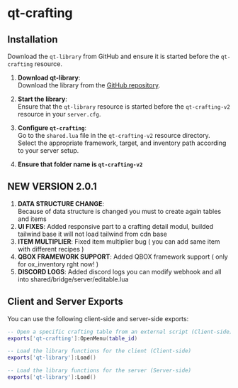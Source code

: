 # qt-crafting

## Installation

Download the `qt-library` from GitHub and ensure it is started before the `qt-crafting` resource.

1. **Download qt-library**:  
   Download the library from the [GitHub repository](https://github.com/quantumdevelopment69/qt-library).
   
2. **Start the library**:  
   Ensure that the `qt-library` resource is started before the `qt-crafting-v2` resource in your `server.cfg`.

3. **Configure `qt-crafting`**:  
   Go to the `shared.lua` file in the `qt-crafting-v2` resource directory.  
   Select the appropriate framework, target, and inventory path according to your server setup.

4. **Ensure that folder name is `qt-crafting-v2`**

## NEW VERSION 2.0.1
1. **DATA STRUCTURE CHANGE**:  
   Because of data structure is changed you must to create again tables and items
2. **UI FIXES**: 
  Added responsive part to a crafting detail modul, builded tailwind base it will not load tailwind from cdn base  
3. **ITEM MULTIPLIER**: 
  Fixed item multiplier bug ( you can add same item with different recipes )
4. **QBOX FRAMEWORK SUPPORT**: 
  Added QBOX framework support ( only for ox_inventory rght now! )
5. **DISCORD LOGS**: 
  Added discord logs you can modify webhook and all into shared/bridge/server/editable.lua

## Client and Server Exports

You can use the following client-side and server-side exports:

```lua
-- Open a specific crafting table from an external script (Client-side)
exports['qt-crafting']:OpenMenu(table_id)

-- Load the library functions for the client (Client-side)
exports['qt-library']:Load()

-- Load the library functions for the server (Server-side)
exports['qt-library']:Load()


